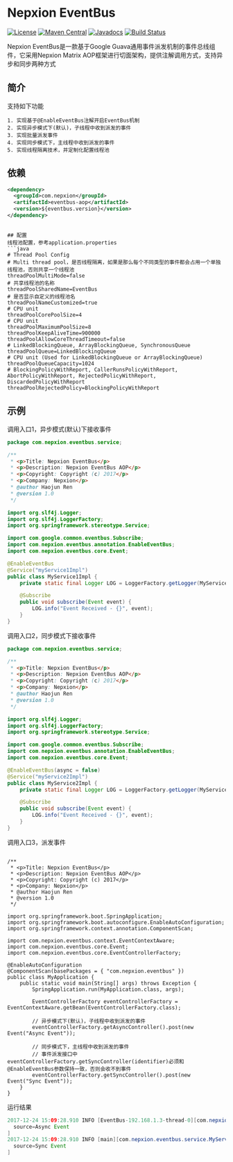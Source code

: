 # Nepxion EventBus
[![License](https://img.shields.io/badge/License-Apache%202.0-blue.svg?label=license)](https://github.com/Nepxion/EventBus/blob/master/LICENSE)
[![Maven Central](https://img.shields.io/maven-central/v/com.nepxion/eventbus.svg?label=maven%20central)](http://search.maven.org/#search%7Cga%7C1%7Cg%3A%22com.nepxion%22%20AND%20eventbus)
[![Javadocs](http://www.javadoc.io/badge/com.nepxion/eventbus.svg)](http://www.javadoc.io/doc/com.nepxion/eventbus)
[![Build Status](https://travis-ci.org/Nepxion/EventBus.svg?branch=master)](https://travis-ci.org/Nepxion/EventBus)

Nepxion EventBus是一款基于Google Guava通用事件派发机制的事件总线组件，它采用Nepxion Matrix AOP框架进行切面架构，提供注解调用方式，支持异步和同步两种方式

## 简介
支持如下功能

    1. 实现基于@EnableEventBus注解开启EventBus机制
    2. 实现异步模式下(默认)，子线程中收到派发的事件
    3. 实现批量派发事件
    4. 实现同步模式下，主线程中收到派发的事件
    5. 实现线程隔离技术，并定制化配置线程池

## 依赖
```xml
<dependency>
  <groupId>com.nepxion</groupId>
  <artifactId>eventbus-aop</artifactId>
  <version>${eventbus.version}</version>
</dependency>
```
```

## 配置
线程池配置，参考application.properties
```java
# Thread Pool Config
# Multi thread pool，是否线程隔离，如果是那么每个不同类型的事件都会占用一个单独线程池，否则共享一个线程池
threadPoolMultiMode=false
# 共享线程池的名称
threadPoolSharedName=EventBus
# 是否显示自定义的线程池名
threadPoolNameCustomized=true
# CPU unit
threadPoolCorePoolSize=4
# CPU unit
threadPoolMaximumPoolSize=8
threadPoolKeepAliveTime=900000
threadPoolAllowCoreThreadTimeout=false
# LinkedBlockingQueue, ArrayBlockingQueue, SynchronousQueue
threadPoolQueue=LinkedBlockingQueue
# CPU unit (Used for LinkedBlockingQueue or ArrayBlockingQueue)
threadPoolQueueCapacity=1024
# BlockingPolicyWithReport, CallerRunsPolicyWithReport, AbortPolicyWithReport, RejectedPolicyWithReport, DiscardedPolicyWithReport
threadPoolRejectedPolicy=BlockingPolicyWithReport
```

## 示例
调用入口1，异步模式(默认)下接收事件
```java
package com.nepxion.eventbus.service;

/**
 * <p>Title: Nepxion EventBus</p>
 * <p>Description: Nepxion EventBus AOP</p>
 * <p>Copyright: Copyright (c) 2017</p>
 * <p>Company: Nepxion</p>
 * @author Haojun Ren
 * @version 1.0
 */

import org.slf4j.Logger;
import org.slf4j.LoggerFactory;
import org.springframework.stereotype.Service;

import com.google.common.eventbus.Subscribe;
import com.nepxion.eventbus.annotation.EnableEventBus;
import com.nepxion.eventbus.core.Event;

@EnableEventBus
@Service("myService1Impl")
public class MyService1Impl {
    private static final Logger LOG = LoggerFactory.getLogger(MyService1Impl.class);

    @Subscribe
    public void subscribe(Event event) {
        LOG.info("Event Received - {}", event);
    }
}
```

调用入口2，同步模式下接收事件
```java
package com.nepxion.eventbus.service;

/**
 * <p>Title: Nepxion EventBus</p>
 * <p>Description: Nepxion EventBus AOP</p>
 * <p>Copyright: Copyright (c) 2017</p>
 * <p>Company: Nepxion</p>
 * @author Haojun Ren
 * @version 1.0
 */

import org.slf4j.Logger;
import org.slf4j.LoggerFactory;
import org.springframework.stereotype.Service;

import com.google.common.eventbus.Subscribe;
import com.nepxion.eventbus.annotation.EnableEventBus;
import com.nepxion.eventbus.core.Event;

@EnableEventBus(async = false)
@Service("myService2Impl")
public class MyService2Impl {
    private static final Logger LOG = LoggerFactory.getLogger(MyService2Impl.class);

    @Subscribe
    public void subscribe(Event event) {
        LOG.info("Event Received - {}", event);
    }
}
```

调用入口3，派发事件
```javapackage com.nepxion.eventbus;

/**
 * <p>Title: Nepxion EventBus</p>
 * <p>Description: Nepxion EventBus AOP</p>
 * <p>Copyright: Copyright (c) 2017</p>
 * <p>Company: Nepxion</p>
 * @author Haojun Ren
 * @version 1.0
 */

import org.springframework.boot.SpringApplication;
import org.springframework.boot.autoconfigure.EnableAutoConfiguration;
import org.springframework.context.annotation.ComponentScan;

import com.nepxion.eventbus.context.EventContextAware;
import com.nepxion.eventbus.core.Event;
import com.nepxion.eventbus.core.EventControllerFactory;

@EnableAutoConfiguration
@ComponentScan(basePackages = { "com.nepxion.eventbus" })
public class MyApplication {
    public static void main(String[] args) throws Exception {
        SpringApplication.run(MyApplication.class, args);

        EventControllerFactory eventControllerFactory = EventContextAware.getBean(EventControllerFactory.class);

        // 异步模式下(默认)，子线程中收到派发的事件
        eventControllerFactory.getAsyncController().post(new Event("Async Event"));

        // 同步模式下，主线程中收到派发的事件
        // 事件派发接口中eventControllerFactory.getSyncController(identifier)必须和@EnableEventBus参数保持一致，否则会收不到事件
        eventControllerFactory.getSyncController().post(new Event("Sync Event"));
    }
}
```

运行结果
```java
2017-12-24 15:09:28.910 INFO [EventBus-192.168.1.3-thread-0][com.nepxion.eventbus.service.MyService1Impl:28] - Event Received - com.nepxion.eventbus.core.Event@621adb11[
  source=Async Event
]
2017-12-24 15:09:28.910 INFO [main][com.nepxion.eventbus.service.MyService2Impl:28] - Event Received - com.nepxion.eventbus.core.Event@6de30571[
  source=Sync Event
]
```
